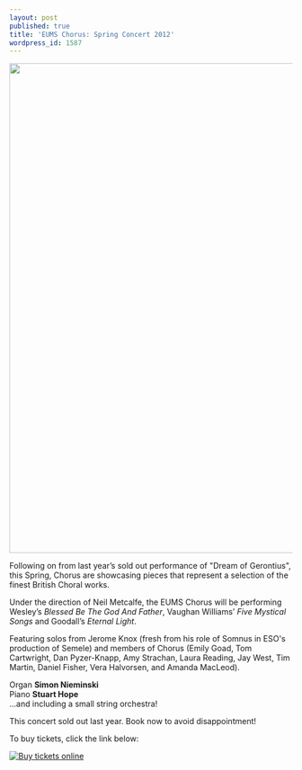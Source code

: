 ```yaml
---
layout: post
published: true
title: 'EUMS Chorus: Spring Concert 2012'
wordpress_id: 1587
---
```


<a title="buy tickets online" href="http://www.ticketsource.co.uk/event/21012"> <img src="{{ site.external_assets }}/posters/20120323_chorus.jpg" alt="" width="620" height="872" /></a>

Following on from last year&rsquo;s sold out performance of "Dream of Gerontius", this Spring, Chorus are showcasing pieces that represent a selection of the finest British Choral works.

Under the direction of Neil Metcalfe, the EUMS Chorus will be performing Wesley&rsquo;s <em>Blessed Be The God And Father</em>, Vaughan Williams&rsquo; <em>Five Mystical Songs</em> and Goodall&rsquo;s <em>Eternal Light</em>.

Featuring solos from Jerome Knox (fresh from his role of Somnus in ESO's production of Semele) and members of Chorus (Emily Goad, Tom Cartwright, Dan Pyzer-Knapp, Amy Strachan, Laura Reading, Jay West, Tim Martin, Daniel Fisher, Vera Halvorsen, and Amanda MacLeod).

Organ <strong>Simon Nieminski</strong><br />
Piano <strong>Stuart Hope</strong><br />
...and including a small string orchestra!

This concert sold out last year. Book now to avoid disappointment!

To buy tickets, click the link below:

<a title="buy tickets online" href="http://www.ticketsource.co.uk/event/21012"> <img class="centred" src="http://www.ticketsource.co.uk/images/buyTickets/buyTickets-medium.png" alt="Buy tickets online"></a>
